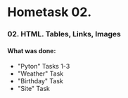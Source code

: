 # Hometask 02.
### 02. HTML. Tables, Links, Images

#### What was done:

- "Pyton" Tasks 1-3
- "Weather" Task
- "Birthday" Task
- "Site" Task

